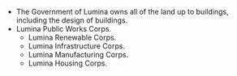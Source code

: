 * The Government of Lumina owns all of the land up to buildings, including the design of buildings.
* Lumina Public Works Corps.
  * Lumina Renewable Corps.
  * Lumina Infrastructure Corps.
  * Lumina Manufacturing Corps.
  * Lumina Housing Corps.
